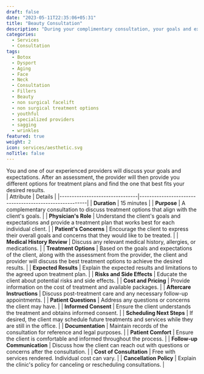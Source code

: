 ```yaml
---
draft: false
date: "2023-05-11T22:35:06+05:31"
title: "Beauty Consultation"
description: "During your complimentary consultation, your goals and expectations will be reviewed by our experienced providers that will conduct a thorough assessment, and create a tailored treatment plan to deliver exceptional results." 
categories:
  - Services
  - Consultation
tags:
  - Botox
  - Dysport
  - Aging
  - Face 
  - Neck
  - Consultation
  - Fillers 
  - Beauty 
  - non surgical facelift 
  - non surgical treatment options
  - youthful 
  - specialized providers
  - sagging
  - wrinkles
featured: true
weight: 2
icon: services/aesthetic.svg
noTitle: false
---
```

You and one of our experienced providers will discuss your goals and expectations. After an assessment, the provider will then provide you different options for treatment plans and find the one that best fits your desired results.     
| Attribute                     | Details                                      |
|--------------------------------|--------------------------------------------------------|
| **Duration**                   |  15 minutes                                      |
| **Purpose**                    | A complementary consultation to discuss treatment options that align with the client's goals. |
| **Physician's Role**           | Understand the client's goals and expectations and provide a treatment plan that works best for each individual client. |
| **Patient's Concerns**         | Encourage the client to express their overall goals and concerns that they would like to be treated. |
| **Medical History Review**     | Discuss any relevant medical history, allergies, or medications. |
| **Treatment Options**          | Based on the goals and expectations of the client, along with the assessment from the provider, the client and provider will discuss the best treatment options to achieve the desired results. |
| **Expected Results**           | Explain the expected results and limitations to the agreed upon treatment plan. |
| **Risks and Side Effects**     | Educate the client about potential risks and side effects. |
| **Cost and Pricing**           | Provide information on the cost of treatment and available packages. |
| **Aftercare Instructions**     | Discuss post-treatment care and any necessary follow-up appointments. |
| **Patient Questions**          | Address any questions or concerns the client may have. |
| **Informed Consent**           | Ensure the client understands the treatment and obtains informed consent. |
| **Scheduling Next Steps**      | If desired, the client may schedule future treatments and services while they are still in the office. |
| **Documentation**              | Maintain records of the consultation for reference and legal purposes. |
| **Patient Comfort**            | Ensure the client is comfortable and informed throughout the process. |
| **Follow-up Communication**    | Discuss how the client can reach out with questions or concerns after the consultation. |
| **Cost of Consultation**       | Free with services rendered. Individual cost can vary. |
| **Cancellation Policy**        | Explain the clinic's policy for canceling or rescheduling consultations. |



